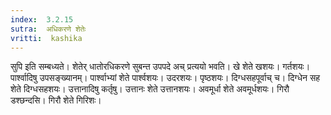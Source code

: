 ```yaml
---
index:  3.2.15
sutra:  अधिकरणे शेतेः
vritti:  kashika 
---
```


सुपि इति सम्बध्यते। शेतेर् धातोरधिकरणे सुबन्त उपपदे अच् प्रत्ययो भवति। खे शेते खशयः। गर्तशयः। पार्श्वादिषु उपसङ्ख्यानम्। पार्श्वाभ्यां शेते पार्श्वशयः। उदरशयः। पृष्ठशयः। दिग्धसहपूर्वाच् च। दिग्धेन सह शेते दिग्धसहशयः। उत्तानादिषु कर्तृषु। उत्तानः शेते उत्तानशयः। अवमूर्धा शेते अवमूर्धशयः। गिरौ डश्छन्दसि। गिरौ शेते गिरिशः।

